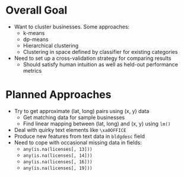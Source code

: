 # Overall Goal
* Want to cluster businesses. Some approaches:
  * k-means
  * dp-means
  * Hierarchical clustering
  * Clustering in space defined by classifier for existing categories
* Need to set up a cross-validation strategy for comparing results
  * Should satisfy human intuition as well as held-out performance metrics

# Planned Approaches
* Try to get approximate (lat, long) pairs using (x, y) data
  * Get matching data for sample businesses
  * Find linear mapping between (lat, long) and (x, y) using `lm()`
* Deal with quirky text elements like `\xa0OFFICE`
* Produce new features from text data in `bldgdesc` field
* Need to cope with occasional missing data in fields:
  * `any(is.na(licenses[, 13]))`
  * `any(is.na(licenses[, 14]))`
  * `any(is.na(licenses[, 16]))`
  * `any(is.na(licenses[, 19]))`
